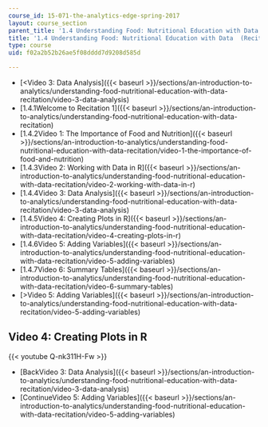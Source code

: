 ```yaml
---
course_id: 15-071-the-analytics-edge-spring-2017
layout: course_section
parent_title: '1.4 Understanding Food: Nutritional Education with Data  (Recitation)'
title: '1.4 Understanding Food: Nutritional Education with Data  (Recitation)'
type: course
uid: f02a2b52b26ae5f08dddd7d9208d585d

---
```


*   [<Video 3: Data Analysis]({{< baseurl >}}/sections/an-introduction-to-analytics/understanding-food-nutritional-education-with-data-recitation/video-3-data-analysis)
*   [1.4.1Welcome to Recitation 1]({{< baseurl >}}/sections/an-introduction-to-analytics/understanding-food-nutritional-education-with-data-recitation)
*   [1.4.2Video 1: The Importance of Food and Nutrition]({{< baseurl >}}/sections/an-introduction-to-analytics/understanding-food-nutritional-education-with-data-recitation/video-1-the-importance-of-food-and-nutrition)
*   [1.4.3Video 2: Working with Data in R]({{< baseurl >}}/sections/an-introduction-to-analytics/understanding-food-nutritional-education-with-data-recitation/video-2-working-with-data-in-r)
*   [1.4.4Video 3: Data Analysis]({{< baseurl >}}/sections/an-introduction-to-analytics/understanding-food-nutritional-education-with-data-recitation/video-3-data-analysis)
*   [1.4.5Video 4: Creating Plots in R]({{< baseurl >}}/sections/an-introduction-to-analytics/understanding-food-nutritional-education-with-data-recitation/video-4-creating-plots-in-r)
*   [1.4.6Video 5: Adding Variables]({{< baseurl >}}/sections/an-introduction-to-analytics/understanding-food-nutritional-education-with-data-recitation/video-5-adding-variables)
*   [1.4.7Video 6: Summary Tables]({{< baseurl >}}/sections/an-introduction-to-analytics/understanding-food-nutritional-education-with-data-recitation/video-6-summary-tables)
*   [\>Video 5: Adding Variables]({{< baseurl >}}/sections/an-introduction-to-analytics/understanding-food-nutritional-education-with-data-recitation/video-5-adding-variables)

Video 4: Creating Plots in R
----------------------------

{{< youtube Q-nk311H-Fw >}}

*   [BackVideo 3: Data Analysis]({{< baseurl >}}/sections/an-introduction-to-analytics/understanding-food-nutritional-education-with-data-recitation/video-3-data-analysis)
*   [ContinueVideo 5: Adding Variables]({{< baseurl >}}/sections/an-introduction-to-analytics/understanding-food-nutritional-education-with-data-recitation/video-5-adding-variables)